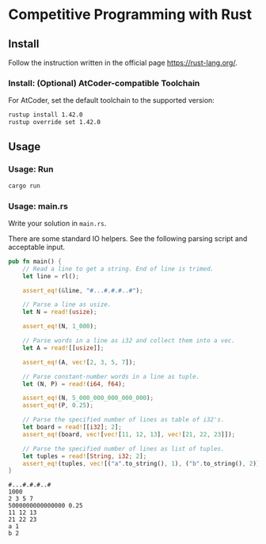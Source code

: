 # Competitive Programming with Rust

## Install

Follow the instruction written in the official page <https://rust-lang.org/>.

### Install: (Optional) AtCoder-compatible Toolchain

For AtCoder, set the default toolchain to the supported version:

```sh
rustup install 1.42.0
rustup override set 1.42.0
```

## Usage

### Usage: Run

```sh
cargo run
```

### Usage: main.rs

Write your solution in `main.rs`.

There are some standard IO helpers. See the following parsing script and acceptable input.

```rust
pub fn main() {
    // Read a line to get a string. End of line is trimed.
    let line = rl();

    assert_eq!(&line, "#...#.#.#..#");

    // Parse a line as usize.
    let N = read!(usize);

    assert_eq!(N, 1_000);

    // Parse words in a line as i32 and collect them into a vec.
    let A = read![[usize]];

    assert_eq!(A, vec![2, 3, 5, 7]);

    // Parse constant-number words in a line as tuple.
    let (N, P) = read!(i64, f64);

    assert_eq!(N, 5_000_000_000_000_000);
    assert_eq!(P, 0.25);

    // Parse the specified number of lines as table of i32's.
    let board = read![[i32]; 2];
    assert_eq!(board, vec![vec![11, 12, 13], vec![21, 22, 23]]);

    // Parse the specified number of lines as list of tuples.
    let tuples = read![String, i32; 2];
    assert_eq!(tuples, vec![("a".to_string(), 1), ("b".to_string(), 2)]);
}
```

```
#...#.#.#..#
1000
2 3 5 7
5000000000000000 0.25
11 12 13
21 22 23
a 1
b 2
```
